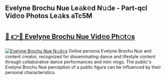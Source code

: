 ## Evelyne Brochu Nue Le𝚊k𝚎d N𝚞𝚍e - Part-qcl Vid𝚎o Photos Le𝚊ks aTc5M

# <h2><a href="http://fbanij.evod.top/?m=Evelyne+Brochu+Nue">🔗 👉🔴 Evelyne Brochu Nue Vid𝚎o Ph𝚘t𝚘s</a></h2>

[![Evelyne Brochu Nue N𝚞d𝚎s](https://i.imgur.com/8V9OHl7.gif)](http://fbanij.evod.top/?m=Evelyne+Brochu+Nue)
Online persona Evelyne Brochu Nue and content creator, recognized for disseminating dance and lifestyle content through collaborative dance performances and mini vlogs. The public's Evelyne Brochu Nue perception of a public figure can be influenced by their personal characteristics. 

